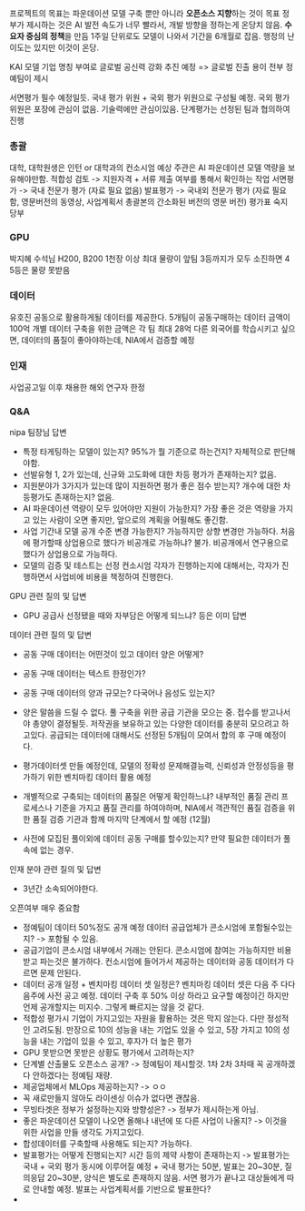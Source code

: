 프로젝트의 목표는 파운데이션 모델 구축 뿐만 아니라 **오픈소스 지향**하는 것이 목표
정부가 제시하는 것은 AI 발전 속도가 너무 빨라서, 개발 방향을 정하는게 온당치 않음. **수요자 중심의 정책**을 만듬
1주일 단위로도 모델이 나와서 기간을 6개월로 잡음. 행정의 난이도는 있지만 이것이 온당.

KAI 모델 기업 명칭 부여로 글로벌 공신력 강화 추진 예정 => 글로벌 진출 용이
전부 정예팀이 제시

서면평가 필수 예정일듯. 국내 평가 위원 + 국외 평가 위원으로 구성될 예정.
국외 평가 위원은 포장에 관심이 없음. 기술력에만 관심이있음.
단계평가는 선정된 팀과 협의하여 진행

### 총괄
대학, 대학원생은 인턴 or 대학과의 컨소시엄 예상
주관은 AI 파운데이션 모델 역량을 보유해야만함.
적합성 검토 -> 지원자격 + 서류 제출 여부를 통해서 확인하는 작업
서면평가 -> 국내 전문가 평가 (자료 필요 없음)
발표평가 -> 국내외 전문가 평가 (자료 필요함, 영문버전의 동영상, 사업계획서 총괄본의 간소화된 버전의 영문 버전)
평가표 숙지 당부

### GPU
박지혜 수석님
H200, B200 1천장 이상
최대 물량이 앞팀 3등까지가 모두 소진하면 4 5등은 물량 못받음

### 데이터
유호진 
공동으로 활용하게될 데이터를 제공한다.
5개팀이 공동구매하는 데이터 금액이 100억
개별 데이터 구축을 위한 금액은 각 팀 최대 28억
다른 외국어를 학습시키고 싶으면, 
데이터의 품질이 좋아야하는데, NIA에서 검증할 예정

### 인재
사업공고일 이후 채용한 해외 연구자 한정

### Q&A
nipa 팀장님 답변 
- 특정 타게팅하는 모델이 있는지? 95%가 뭘 기준으로 하는건지? 자체적으로 판단해야함.
- 선발유형 1, 2가 있는데, 신규와 고도화에 대한 차등 평가가 존재하는지? 없음.
- 지원분야가 3가지가 있는데 많이 지원하면 평가 좋은 점수 받는지? 개수에 대한 차등평가도 존재하는지? 없음.
- AI 파운데이션 역량이 모두 있어야만 지원이 가능한지? 가장 좋은 것은 역량을 가지고 있는 사람이 오면 좋지만, 앞으로의 계획을 어필해도 좋긴함.
- 사업 기간내 모델 공개 수준 변경 가능한지? 가능하지만 상향 변경만 가능하다. 처음에 평가할때 상업용으로 했다가 비공개로 가능하냐? 불가. 비공개에서 연구용으로했다가 상업용으로 가능하다.
- 모델의 검증 및 테스트는 선정 컨소시엄 각자가 진행하는지에 대해서는, 각자가 진행하면서 사업비에 비용을 책정하여 진행한다.

GPU 관련 질의 및 답변
- GPU 공급사 선정됐을 때와 자부담은 어떻게 되느냐? 등은 이미 답변

데이터 관련 질의 및 답변
- 공동 구매 데이터는 어떤것이 있고 데이터 양은 어떻게?
- 공동 구매 데이터는 텍스트 한정인가?
- 공동 구매 데이터의 양과 규모는? 다국어나 음성도 있는지?

- 양은 말씀을 드릴 수 없다. 풀 구축을 위한 공급 기관을 모으는 중. 접수를 받고나서야 총양이 결정될듯. 저작권을 보유하고 있는 다양한 데이터를 충분히 모으려고 하고있다. 공급되는 데이터에 대해서도 선정된 5개팀이 모여서 합의 후 구매 예정이다.
- 평가데이터셋 만들 예정인데, 모델의 정확성 문제해결능력, 신뢰성과 안정성등을 평가하기 위한 벤치마킹 데이터 활용 예정
- 개별적으로 구축되는 데이터의 품질은 어떻게 확인하느냐? 내부적인 품질 관리 프로세스나 기준을 가지고 품질 관리를 하여야하며, NIA에서 객관적인 품질 검증을 위한 품질 검증 기관과 함께 마지막 단계에서 할 예정 (12월)
- 사전에 모집된 풀이외에 데이터 공동 구매를 할수있는지? 만약 필요한 데이터가 풀속에 없는 경우.

인재 분야 관련 질의 및 답변
- 3년간 소속되어야한다.

오픈여부 매우 중요함
- 정예팀이 데이터 50%정도 공개 예정
데이터 공급업체가 콘소시엄에 포함될수있는지? -> 포함될 수 있음.
- 공급기업이 콘소시엄 내부에서 거래는 안된다. 콘소시엄에 참여는 가능하지만 비용받고 파는것은 불가하다.
컨소시엄에 들어가서 제공하는 데이터와 공동 데이터가 다르면 문제 안된다.
- 데이터 공개 일정 + 벤치마킹 데이터 셋 일정은? 벤치마킹 데이터 셋은 다음 주 다다음주에 사전 공고 예정. 데이터 구축 후 50% 이상 하라고 요구할 예정이긴 하지만 언제 공개할지는 미지수. 그렇게 빠르지는 않을 것 같다.
- 적합성 평가시 기업이 가지고있는 자원을 활용하는 것은 막지 않는다. 다만 정성적인 고려도됨. 만장으로 10의 성능을 내는 기업도 있을 수 있고, 5장 가지고 10의 성능을 내는 기업이 있을 수 있고, 후자가 더 높은 평가
- GPU 못받으면 못받은 상황도 평가에서 고려하는지?
- 단계별 산출물도 오픈소스 공개? -> 정예팀이 제시할것. 1차 2차 3차때 꼭 공개하겠다 안하겠다는 정예팀 재량.
- 제공업체에서 MLOps 제공하는지? -> ㅇㅇ
- 꼭 새로만들지 않아도 라이센싱 이슈가 없다면 괜찮음. 
- 무빙타겟은 정부가 설정하는지와 방향성은? -> 정부가 제시하는게 아님. 
- 좋은 파운데이션 모델이 나오면 올해나 내년에 또 다른 사업이 나올지?  -> 이것을 위한 사업을 만들 생각도 가지고있다.
- 합성데이터를 구축할때 사용해도 되는지? 가능하다.
- 발표평가는 어떻게 진행되는지? 시간 등의 제약 사항이 존재하는지 -> 발표평가는 국내 + 국외 평가 동시에 이루어질 예정 + 국내 평가는 50분, 발표는 20~30분, 질의응답 20~30분, 양식은 별도로 존재하지 않음. 서면 평가가 끝나고 대상들에게 따로 안내할 예정. 발표는 사업계획서를 기반으로 발표한다?
-  